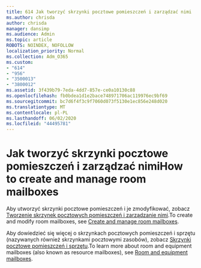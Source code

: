 ```yaml
---
title: 614 Jak tworzyć skrzynki pocztowe pomieszczeń i zarządzać nimi
ms.author: chrisda
author: chrisda
manager: dansimp
ms.audience: Admin
ms.topic: article
ROBOTS: NOINDEX, NOFOLLOW
localization_priority: Normal
ms.collection: Adm_O365
ms.custom:
- "614"
- "956"
- "3500013"
- "3800012"
ms.assetid: 3f439b79-7eda-4dd7-857e-ce0a10130c88
ms.openlocfilehash: fb0bdea1d1e2bace748971706ac119976ec9bf69
ms.sourcegitcommit: bc7d6f4f3c9f7060d073f5130e1ec856e248d020
ms.translationtype: MT
ms.contentlocale: pl-PL
ms.lasthandoff: 06/02/2020
ms.locfileid: "44495781"
---
```

# <a name="how-to-create-and-manage-room-mailboxes"></a><span data-ttu-id="6678e-102">Jak tworzyć skrzynki pocztowe pomieszczeń i zarządzać nimi</span><span class="sxs-lookup"><span data-stu-id="6678e-102">How to create and manage room mailboxes</span></span>

<span data-ttu-id="6678e-103">Aby utworzyć skrzynki pocztowe pomieszczeń i je zmodyfikować, zobacz [Tworzenie skrzynek pocztowych pomieszczeń i zarządzanie nimi](https://technet.microsoft.com/library/jj215781.aspx).</span><span class="sxs-lookup"><span data-stu-id="6678e-103">To create and modify room mailboxes, see [Create and manage room mailboxes](https://technet.microsoft.com/library/jj215781.aspx).</span></span>

<span data-ttu-id="6678e-104">Aby dowiedzieć się więcej o skrzynkach pocztowych pomieszczeń i sprzętu (nazywanych również skrzynkami pocztowymi zasobów), zobacz [Skrzynki pocztowe pomieszczeń i sprzętu](https://docs.microsoft.com/microsoft-365/admin/manage/room-and-equipment-mailboxes).</span><span class="sxs-lookup"><span data-stu-id="6678e-104">To learn more about room and equipment mailboxes (also known as resource mailboxes), see [Room and equipment mailboxes](https://docs.microsoft.com/microsoft-365/admin/manage/room-and-equipment-mailboxes).</span></span>
